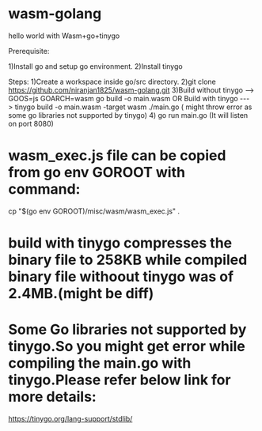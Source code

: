 # wasm-golang
hello world with Wasm+go+tinygo


Prerequisite:

1)Install go and setup go environment.
2)Install tinygo

Steps:
1)Create a workspace inside go/src directory.
2)git clone https://github.com/niranjan1825/wasm-golang.git
3)Build without tinygo --> GOOS=js GOARCH=wasm go build -o main.wasm  OR
Build with tinygo ---> tinygo build -o main.wasm -target wasm ./main.go  ( might throw error as some go libraries not supported by tinygo)
4) go run main.go (It will listen on port 8080)


# wasm_exec.js file can be copied from go env GOROOT with command: 
cp "$(go env GOROOT)/misc/wasm/wasm_exec.js" .

# build with tinygo compresses the binary file to 258KB while compiled binary file withoout tinygo was of 2.4MB.(might be diff)


# Some Go libraries not supported by tinygo.So you might get error while compiling the main.go with tinygo.Please refer below link for more details:
https://tinygo.org/lang-support/stdlib/